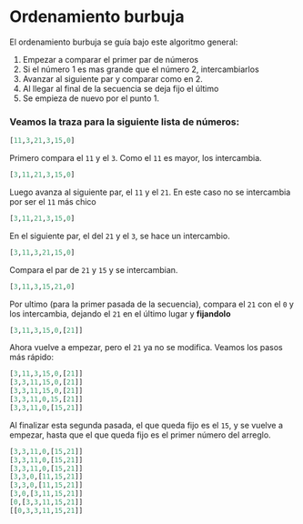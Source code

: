 # Ordenamiento burbuja
El ordenamiento burbuja se guía bajo este algoritmo general:
1. Empezar a comparar el primer par de números
1. Si el número 1 es mas grande que el número 2, intercambiarlos
1. Avanzar al siguiente par y comparar como en 2.
1. Al llegar al final de la secuencia se deja fijo el último
1. Se empieza de nuevo por el punto 1.

### Veamos la traza para la siguiente lista de números:

```py
[11,3,21,3,15,0]
```
Primero compara el ```11``` y el ```3```. Como el ```11``` es mayor, los intercambia.

```py
[3,11,21,3,15,0]
```
Luego avanza al siguiente par, el ```11``` y el ```21```. En este caso no se intercambia por ser el ```11``` más chico

```py
[3,11,21,3,15,0]
```
En el siguiente par, el del ```21``` y el ```3```, se hace un intercambio.

```py
[3,11,3,21,15,0]
```
Compara el par de ```21``` y ```15``` y se intercambian.

```py
[3,11,3,15,21,0]
```
Por ultimo (para la primer pasada de la secuencia), compara el ```21``` con el ```0``` y los intercambia, dejando el ```21``` en el último lugar y **fijandolo**

```py
[3,11,3,15,0,[21]]
```

Ahora vuelve a empezar, pero el ```21``` ya no se modifica. Veamos los pasos más rápido:
```py
[3,11,3,15,0,[21]]
[3,3,11,15,0,[21]]
[3,3,11,15,0,[21]]
[3,3,11,0,15,[21]]
[3,3,11,0,[15,21]]
```
Al finalizar esta segunda pasada, el que queda fijo es el ```15```, y se vuelve a empezar, hasta que el que queda fijo es el primer número del arreglo.
```py
[3,3,11,0,[15,21]]
[3,3,11,0,[15,21]]
[3,3,11,0,[15,21]]
[3,3,0,[11,15,21]]
[3,3,0,[11,15,21]]
[3,0,[3,11,15,21]]
[0,[3,3,11,15,21]]
[[0,3,3,11,15,21]]
```
